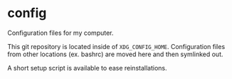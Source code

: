 # config

Configuration files for my computer.

This git repository is located inside of `XDG_CONFIG_HOME`. Configuration files from other locations (ex. bashrc) are moved here and then symlinked out.

A short setup script is available to ease reinstallations.
